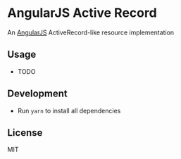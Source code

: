 # AngularJS Active Record

An [AngularJS](https://angularjs.org/) ActiveRecord-like resource implementation

## Usage

* TODO

## Development

* Run `yarn` to install all dependencies

## License

MIT
